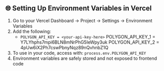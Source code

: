 ## 🌐 Setting Up Environment Variables in Vercel

1. Go to your Vercel Dashboard → Project → Settings → Environment Variables
2. Add the following:
   - `POLYGON_API_KEY = <your-api-key-here>`
POLYGON_API_KEY_1 = Y7LYhphs7mpi6BLN8mNrPhG5IeWpy3uk
POLYGON_API_KEY_2 = 4pUw6iX2Ph7cswPbnyNqz89nQvhnbZ1Q
3. To use in your code, access with: `process.env.POLYGON_API_KEY`
4. Environment variables are safely stored and not exposed to frontend code
